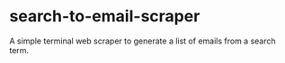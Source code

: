 # search-to-email-scraper
A simple terminal web scraper to generate a list of emails from a search term.
